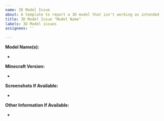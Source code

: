```yaml
---
name: 3D Model Issue
about: A template to report a 3D model that isn't working as intended
title: 3D Model Issue "Model Name"
labels: 3D Model issues
assignees: ''

---
```


**Model Name(s):**

- 

**Minecraft Version:**

- 

**Screenshots If Available:**

- 

**Other Information If Available:**

-
